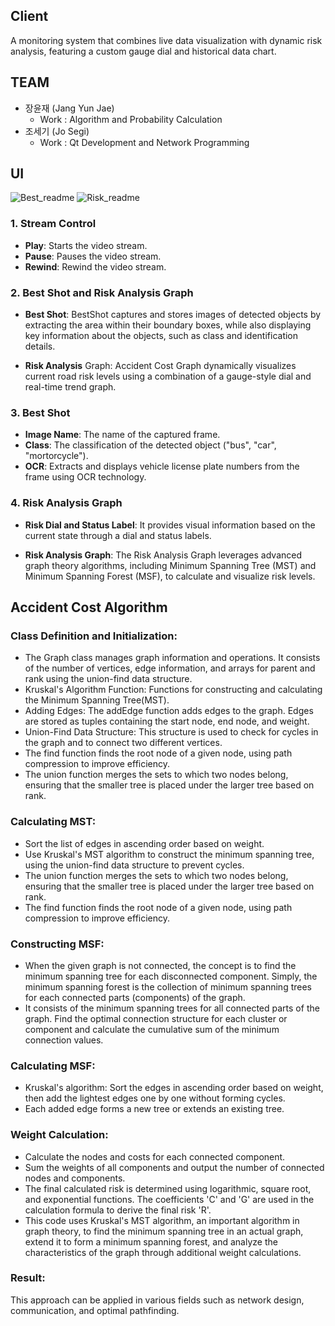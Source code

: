 ## Client
A monitoring system that combines live data visualization with dynamic risk analysis, featuring a custom gauge dial and historical data chart.

## TEAM
- 장윤재 (Jang Yun Jae)
  - Work : Algorithm and Probability Calculation
- 조세기 (Jo Segi)
  - Work : Qt Development and Network Programming

## UI

![Best_readme](https://github.com/user-attachments/assets/b7d30c39-d69f-433e-8772-30b459983bfc) ![Risk_readme](https://github.com/user-attachments/assets/eae685d5-d9bb-49c0-b5f2-1f2911524fd2)



### 1. Stream Control

- **Play**: Starts the video stream.
- **Pause**: Pauses the video stream.
- **Rewind**: Rewind the video stream.

### 2. Best Shot and Risk Analysis Graph

- **Best Shot**: BestShot captures and stores images of detected objects by extracting the area within their boundary boxes, while also displaying key information about the objects, such as class and identification details.

- **Risk Analysis** Graph: Accident Cost Graph dynamically visualizes current road risk levels using a combination of a gauge-style dial and real-time trend graph.

### 3. Best Shot

- **Image Name**: The name of the captured frame.
- **Class**: The classification of the detected object ("bus", "car", "mortorcycle").
- **OCR**: Extracts and displays vehicle license plate numbers from the frame using OCR technology.

### 4. Risk Analysis Graph
- **Risk Dial and Status Label**: It provides visual information based on the current state through a dial and status labels.

- **Risk Analysis Graph**: The Risk Analysis Graph leverages advanced graph theory algorithms, including Minimum Spanning Tree (MST) and Minimum Spanning Forest (MSF), to calculate and visualize risk levels.

## Accident Cost Algorithm
### Class Definition and Initialization:
- The Graph class manages graph information and operations. It consists of the number of vertices, edge information, and arrays for parent and rank using the union-find data structure.
- Kruskal's Algorithm Function: Functions for constructing and calculating the Minimum Spanning Tree(MST).
- Adding Edges: The addEdge function adds edges to the graph. Edges are stored as tuples containing the start node, end node, and weight.
- Union-Find Data Structure: This structure is used to check for cycles in the graph and to connect two different vertices.
- The find function finds the root node of a given node, using path compression to improve efficiency.
- The union function merges the sets to which two nodes belong, ensuring that the smaller tree is placed under the larger tree based on rank.
### Calculating MST:
- Sort the list of edges in ascending order based on weight.
- Use Kruskal's MST algorithm to construct the minimum spanning tree, using the union-find data structure to prevent cycles.
- The union function merges the sets to which two nodes belong, ensuring that the smaller tree is placed under the larger tree based on rank.
- The find function finds the root node of a given node, using path compression to improve efficiency.
### Constructing MSF:
- When the given graph is not connected, the concept is to find the minimum spanning tree for each disconnected component. Simply, the minimum spanning forest is the collection of minimum spanning trees for each connected parts (components) of the graph.
- It consists of the minimum spanning trees for all connected parts of the graph. Find the optimal connection structure for each cluster or component and calculate the cumulative sum of the minimum connection values.
### Calculating MSF:
- Kruskal's algorithm: Sort the edges in ascending order based on weight, then add the lightest edges one by one without forming cycles.
- Each added edge forms a new tree or extends an existing tree.
### Weight Calculation:
- Calculate the nodes and costs for each connected component.
- Sum the weights of all components and output the number of connected nodes and components.
- The final calculated risk is determined using logarithmic, square root, and exponential functions. The coefficients 'C' and 'G' are used in the calculation formula to derive the final risk 'R'.
- This code uses Kruskal's MST algorithm, an important algorithm in graph theory, to find the minimum spanning tree in an actual graph, extend it to form a minimum spanning forest, and analyze the characteristics of the graph through additional weight calculations.
### Result:
This approach can be applied in various fields such as network design, communication, and optimal pathfinding.
